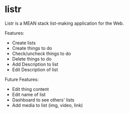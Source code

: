 # listr

Listr is a MEAN stack list-making application for the Web.


Features:
* Create lists
* Create things to do
* Check/uncheck things to do
* Delete things to do
* Add Description to list
* Edit Description of list

Future Features:
* Edit thing content
* Edit name of list
* Dashboard to see others' lists
* Add media to list (img, video, link)
